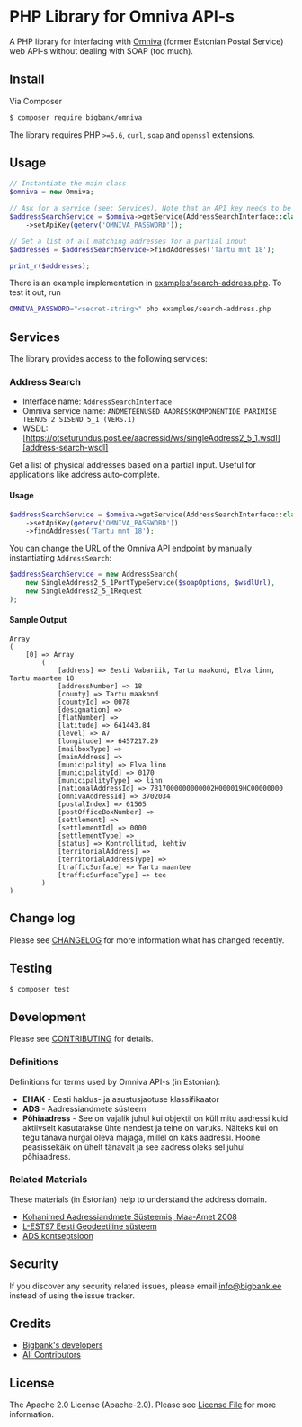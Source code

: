 # PHP Library for Omniva API-s

A PHP library for interfacing with [Omniva][link-omniva] (former Estonian Postal Service) web API-s without dealing with SOAP (too much).

## Install

Via Composer

``` bash
$ composer require bigbank/omniva
```

The library requires PHP `>=5.6`, `curl`, `soap` and `openssl` extensions.

## Usage

``` php
// Instantiate the main class
$omniva = new Omniva;

// Ask for a service (see: Services). Note that an API key needs to be set.
$addressSearchService = $omniva->getService(AddressSearchInterface::class)
    ->setApiKey(getenv('OMNIVA_PASSWORD'));

// Get a list of all matching addresses for a partial input
$addresses = $addressSearchService->findAddresses('Tartu mnt 18');

print_r($addresses);
```

There is an example implementation in [examples/search-address.php](examples/search-address.php). To test it out, run
```bash
OMNIVA_PASSWORD="<secret-string>" php examples/search-address.php
```

## Services

The library provides access to the following services:

### Address Search

- Interface name: `AddressSearchInterface`
- Omniva service name: `ANDMETEENUSED AADRESSKOMPONENTIDE PÄRIMISE TEENUS 2 SISEND 5_1 (VERS.1)`
- WSDL: [https://otseturundus.post.ee/aadressid/ws/singleAddress2_5_1.wsdl][address-search-wsdl]

Get a list of physical addresses based on a partial input. Useful for applications like address auto-complete.

#### Usage

```php
$addressSearchService = $omniva->getService(AddressSearchInterface::class)
    ->setApiKey(getenv('OMNIVA_PASSWORD'))
    ->findAddresses('Tartu mnt 18');
```

You can change the URL of the Omniva API endpoint by manually instantiating `AddressSearch`:

```php
$addressSearchService = new AddressSearch(
    new SingleAddress2_5_1PortTypeService($soapOptions, $wsdlUrl),
    new SingleAddress2_5_1Request
);
```
#### Sample Output

```
Array
(
    [0] => Array
        (
            [address] => Eesti Vabariik, Tartu maakond, Elva linn, Tartu maantee 18
            [addressNumber] => 18
            [county] => Tartu maakond
            [countyId] => 0078
            [designation] => 
            [flatNumber] => 
            [latitude] => 641443.84
            [level] => A7
            [longitude] => 6457217.29
            [mailboxType] => 
            [mainAddress] => 
            [municipality] => Elva linn
            [municipalityId] => 0170
            [municipalityType] => linn
            [nationalAddressId] => 7817000000000002H000019HC00000000
            [omnivaAddressId] => 3702034
            [postalIndex] => 61505
            [postOfficeBoxNumber] => 
            [settlement] => 
            [settlementId] => 0000
            [settlementType] => 
            [status] => Kontrollitud, kehtiv
            [territorialAddress] => 
            [territorialAddressType] => 
            [trafficSurface] => Tartu maantee
            [trafficSurfaceType] => tee
        )
)
```
## Change log

Please see [CHANGELOG](CHANGELOG.md) for more information what has changed recently.

## Testing

``` bash
$ composer test
```

## Development

Please see [CONTRIBUTING](CONTRIBUTING.md) for details.

### Definitions

Definitions for terms used by Omniva API-s (in Estonian):

- **EHAK** - Eesti haldus- ja asustusjaotuse klassifikaator
- **ADS** - Aadressiandmete süsteem
- **Põhiaadress** - See on vajalik juhul kui objektil on küll mitu aadressi kuid aktiivselt kasutatakse ühte nendest ja teine on varuks. Näiteks kui on tegu tänava nurgal oleva majaga, millel on kaks aadressi. Hoone peasissekäik on ühelt tänavalt ja see aadress oleks sel juhul põhiaadress.

### Related Materials

These materials (in Estonian) help to understand the address domain.

- [Kohanimed Aadressiandmete Süsteemis, Maa-Amet 2008](http://geoportaal.maaamet.ee/docs/aadress/Koh_pv.ppt)
- [L-EST97 Eesti Geodeetiline süsteem](https://www.ria.ee/public/Avaliku_teabe_s._seminar_23.1.2008/Kokkuv_te_Geodeetiline_s_steem.pdf)
- [ADS kontseptsioon](https://www.maaamet.ee/docs/ADS/ADSkontsep2007.doc)

## Security

If you discover any security related issues, please email info@bigbank.ee instead of using the issue tracker.

## Credits

- [Bigbank's developers][link-bb-developers]
- [All Contributors][link-contributors]

## License

The Apache 2.0 License (Apache-2.0). Please see [License File](LICENSE.md) for more information.

[link-bb-developers]: https://github.com/orgs/bigbank-as/people
[link-contributors]: ../../contributors
[link-omniva]: https://www.omniva.ee
[address-search-wsdl]: https://otseturundus.post.ee/aadressid/ws/singleAddress2_5_1.wsdl

